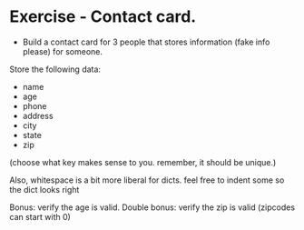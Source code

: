 # Exercise - Contact card.

- Build a contact card for 3 people that stores information (fake info please) for someone.

Store the following data:
- name
- age
- phone
- address
- city
- state
- zip

(choose what key makes sense to you. remember, it should be unique.)

Also, whitespace is a bit more liberal for dicts.  feel free to indent some so the dict looks right

Bonus: verify the age is valid.
Double bonus: verify the zip is valid (zipcodes can start with 0)
